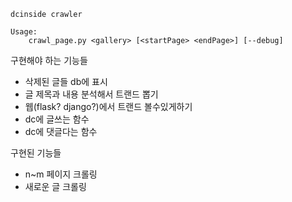 ```
dcinside crawler

Usage:
    crawl_page.py <gallery> [<startPage> <endPage>] [--debug]
```
구현해야 하는 기능들
- 삭제된 글들 db에 표시
- 글 제목과 내용 분석해서 트랜드 뽑기
- 웹(flask? django?)에서 트랜드 볼수있게하기
- dc에 글쓰는 함수
- dc에 댓글다는 함수

구현된 기능들
- n~m 페이지 크롤링
- 새로운 글 크롤링